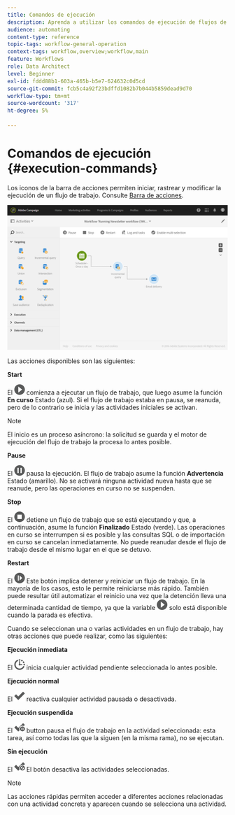 ```yaml
---
title: Comandos de ejecución
description: Aprenda a utilizar los comandos de ejecución de flujos de trabajo.
audience: automating
content-type: reference
topic-tags: workflow-general-operation
context-tags: workflow,overview;workflow,main
feature: Workflows
role: Data Architect
level: Beginner
exl-id: fddd88b1-603a-465b-b5e7-624632c0d5cd
source-git-commit: fcb5c4a92f23bdffd1082b7b044b5859dead9d70
workflow-type: tm+mt
source-wordcount: '317'
ht-degree: 5%

---
```


# Comandos de ejecución {#execution-commands}

Los iconos de la barra de acciones permiten iniciar, rastrear y modificar la ejecución de un flujo de trabajo. Consulte [Barra de acciones](../../automating/using/workflow-interface.md#action-bar).

![](assets/wkf_execution_2.png)

Las acciones disponibles son las siguientes:

**Start**

El ![](assets/play_darkgrey-24px.png) comienza a ejecutar un flujo de trabajo, que luego asume la función **En curso** Estado (azul). Si el flujo de trabajo estaba en pausa, se reanuda, pero de lo contrario se inicia y las actividades iniciales se activan.

>[!NOTE]
>
>El inicio es un proceso asíncrono: la solicitud se guarda y el motor de ejecución del flujo de trabajo la procesa lo antes posible.

**Pause**

El ![](assets/pause_darkgrey-24px.png) pausa la ejecución. El flujo de trabajo asume la función **Advertencia** Estado (amarillo). No se activará ninguna actividad nueva hasta que se reanude, pero las operaciones en curso no se suspenden.

**Stop**

El ![](assets/stop_darkgrey-24px.png) detiene un flujo de trabajo que se está ejecutando y que, a continuación, asume la función **Finalizado** Estado (verde). Las operaciones en curso se interrumpen si es posible y las consultas SQL o de importación en curso se cancelan inmediatamente. No puede reanudar desde el flujo de trabajo desde el mismo lugar en el que se detuvo.

**Restart**

El ![](assets/pauseplay_darkgrey-24px.png) Este botón implica detener y reiniciar un flujo de trabajo. En la mayoría de los casos, esto le permite reiniciarse más rápido. También puede resultar útil automatizar el reinicio una vez que la detención lleva una determinada cantidad de tiempo, ya que la variable ![](assets/play_darkgrey-24px.png) solo está disponible cuando la parada es efectiva.

Cuando se seleccionan una o varias actividades en un flujo de trabajo, hay otras acciones que puede realizar, como las siguientes:

**Ejecución inmediata**

El ![](assets/pending_darkgrey-24px.png) inicia cualquier actividad pendiente seleccionada lo antes posible.

**Ejecución normal**

El ![](assets/check_darkgrey-24px.png) reactiva cualquier actividad pausada o desactivada.

**Ejecución suspendida**

El ![](assets/check_pause_darkgrey-24px.png) button pausa el flujo de trabajo en la actividad seleccionada: esta tarea, así como todas las que la siguen (en la misma rama), no se ejecutan.

**Sin ejecución**

El ![](assets/checkdisable.png) El botón desactiva las actividades seleccionadas.

>[!NOTE]
>
>Las acciones rápidas permiten acceder a diferentes acciones relacionadas con una actividad concreta y aparecen cuando se selecciona una actividad.

